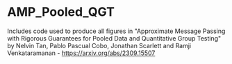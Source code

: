 # AMP_Pooled_QGT
Includes code used to produce all figures in "Approximate Message Passing with Rigorous Guarantees for Pooled Data and Quantitative Group Testing" by Nelvin Tan, Pablo Pascual Cobo, Jonathan Scarlett and Ramji Venkataramanan - https://arxiv.org/abs/2309.15507
